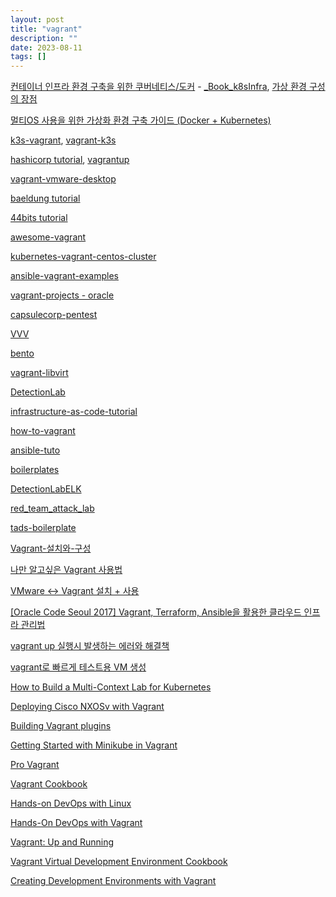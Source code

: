 ```yaml
---
layout: post
title: "vagrant"
description: ""
date: 2023-08-11
tags: []
---
```


<a href="https://www.yes24.com/Product/Goods/102099414">컨테이너 인프라 환경 구축을 위한 쿠버네티스/도커</a> - <a href="https://github.com/sysnet4admin/_Book_k8sInfra">_Book_k8sInfra</a>, <a href="https://youtu.be/hJO1nxsB5uY?t=525">가상 환경 구성의 장점</a>

<a href="https://www.inflearn.com/course/virtualization-%EA%B0%9C%EB%B0%9C-%ED%99%98%EA%B2%BD-%EA%B5%AC%EC%B6%95-%EA%B0%80%EC%9D%B4%EB%93%9C">멀티OS 사용을 위한 가상화 환경 구축 가이드 (Docker + Kubernetes)</a>

<a href="https://github.com/rgl/k3s-vagrant">k3s-vagrant</a>, <a href="https://github.com/k3s-io/vagrant-k3s">vagrant-k3s</a>

<a href="https://developer.hashicorp.com/vagrant/tutorials/getting-started">hashicorp tutorial</a>, <a href="https://www.vagrantup.com/">vagrantup</a>

<a href="https://github.com/hashicorp/vagrant-vmware-desktop">vagrant-vmware-desktop</a>

<a href="https://www.baeldung.com/ops/vagrant-guide">baeldung tutorial</a>

<a href="https://www.44bits.io/ko/post/vagrant-tutorial">44bits tutorial</a>

<a href="https://github.com/iJackUA/awesome-vagrant">awesome-vagrant</a>

<a href="https://github.com/rootsongjc/kubernetes-vagrant-centos-cluster">kubernetes-vagrant-centos-cluster</a>

<a href="https://github.com/geerlingguy/ansible-vagrant-examples">ansible-vagrant-examples</a>

<a href="https://github.com/oracle/vagrant-projects">vagrant-projects - oracle</a>

<a href="https://github.com/R3dy/capsulecorp-pentest">capsulecorp-pentest</a>

<a href="https://github.com/Varying-Vagrant-Vagrants/VVV">VVV</a>

<a href="https://github.com/chef/bento">bento</a>

<a href="https://github.com/vagrant-libvirt/vagrant-libvirt">vagrant-libvirt</a>

<a href="https://github.com/clong/DetectionLab">DetectionLab</a>

<a href="https://github.com/Artemmkin/infrastructure-as-code-tutorial">infrastructure-as-code-tutorial</a>

<a href="https://github.com/rurumimic/how-to-vagrant">how-to-vagrant</a>

<a href="https://github.com/leucos/ansible-tuto">ansible-tuto</a>

<a href="https://github.com/ChristianLempa/boilerplates">boilerplates</a>

<a href="https://github.com/cyberdefenders/DetectionLabELK">DetectionLabELK</a>

<a href="https://github.com/Marshall-Hallenbeck/red_team_attack_lab">red_team_attack_lab</a>

<a href="https://github.com/thomvaill/tads-boilerplate">tads-boilerplate</a>

<a href="https://youngmind.tistory.com/entry/Vagrant-%EC%84%A4%EC%B9%98%EC%99%80-%EA%B5%AC%EC%84%B1">Vagrant-설치와-구성</a>

<a href="https://judo0179.tistory.com/120">나만 알고싶은 Vagrant 사용법</a>

<a href="https://developer-ankiwoong.tistory.com/1835">VMware <-> Vagrant 설치 + 사용</a>

<a href="https://youtu.be/Ip6IHAcII2Q">[Oracle Code Seoul 2017] Vagrant, Terraform, Ansible을 활용한 클라우드 인프라 관리법</a>

<a href="https://youtu.be/AOupgMg67OQ">vagrant up 실행시 발생하는 에러와 해결책</a>

<a href="https://youtu.be/Xfc5zZU2eh0">vagrant로 빠르게 테스트용 VM 생성</a>

<a href="https://youtu.be/6Ksyej9VlSM">How to Build a Multi-Context Lab for Kubernetes</a>

<a href="https://youtu.be/P499YqBUYhw">Deploying Cisco NXOSv with Vagrant</a>

<a href="https://youtu.be/yUuPBlobyRQ">Building Vagrant plugins</a>

<a href="https://youtu.be/r1NY08qKF_c">Getting Started with Minikube in Vagrant</a>

<a href="https://www.amazon.com/Pro-Vagrant-Wlodzimierz-Gajda/dp/1484200748">Pro Vagrant</a>

<a href="https://www.amazon.com/Vagrant-Cookbook-Erika-Heidi/dp/1326020153">Vagrant Cookbook</a>

<a href="https://www.amazon.com/Hands-DevOps-Linux-Pipelines-Kubernetes/dp/9389423481">Hands-on DevOps with Linux</a>

<a href="https://www.amazon.com/Hands-DevOps-Vagrant-end-end/dp/1789138051">Hands-On DevOps with Vagrant</a>

<a href="https://www.amazon.com/Vagrant-Running-Virtualized-Development-Environments/dp/1449335837">Vagrant: Up and Running</a>

<a href="https://www.amazon.com/Vagrant-Virtual-Development-Environment-Cookbook/dp/1784393746">Vagrant Virtual Development Environment Cookbook</a>

<a href="https://www.amazon.com/Creating-Development-Environments-Vagrant-Second/dp/1784397024">Creating Development Environments with Vagrant</a>
